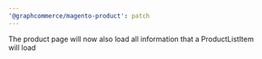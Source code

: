 ```yaml
---
'@graphcommerce/magento-product': patch
---
```


The product page will now also load all information that a ProductListItem will load
